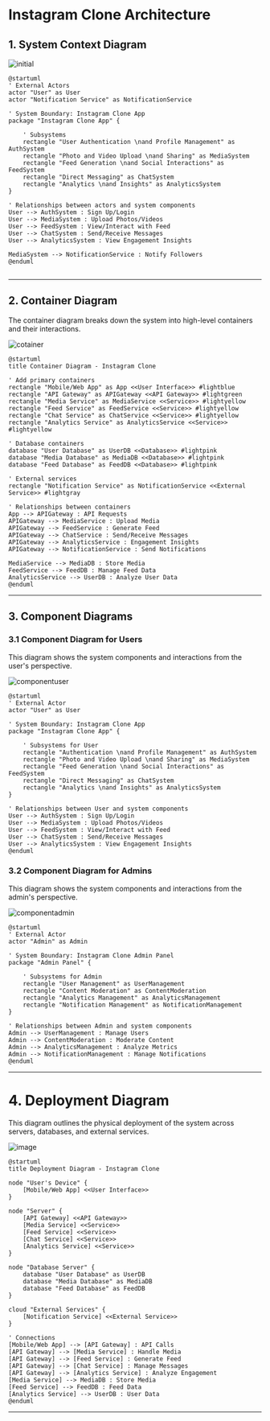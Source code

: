 # Instagram Clone Architecture
## 1. System Context Diagram

![initial](https://github.com/user-attachments/assets/10f289e7-4cf9-4175-af6b-eae8944b4657)


```
@startuml
' External Actors
actor "User" as User
actor "Notification Service" as NotificationService

' System Boundary: Instagram Clone App
package "Instagram Clone App" {

    ' Subsystems
    rectangle "User Authentication \nand Profile Management" as AuthSystem
    rectangle "Photo and Video Upload \nand Sharing" as MediaSystem
    rectangle "Feed Generation \nand Social Interactions" as FeedSystem
    rectangle "Direct Messaging" as ChatSystem
    rectangle "Analytics \nand Insights" as AnalyticsSystem
}

' Relationships between actors and system components
User --> AuthSystem : Sign Up/Login
User --> MediaSystem : Upload Photos/Videos
User --> FeedSystem : View/Interact with Feed
User --> ChatSystem : Send/Receive Messages
User --> AnalyticsSystem : View Engagement Insights

MediaSystem --> NotificationService : Notify Followers
@enduml


```
---
## 2. Container Diagram 
The container diagram breaks down the system into high-level containers and their interactions.

![cotainer](https://github.com/user-attachments/assets/6c7d0c86-6d5c-4054-a641-3d63a7b10aa1)


```
@startuml
title Container Diagram - Instagram Clone

' Add primary containers
rectangle "Mobile/Web App" as App <<User Interface>> #lightblue
rectangle "API Gateway" as APIGateway <<API Gateway>> #lightgreen
rectangle "Media Service" as MediaService <<Service>> #lightyellow
rectangle "Feed Service" as FeedService <<Service>> #lightyellow
rectangle "Chat Service" as ChatService <<Service>> #lightyellow
rectangle "Analytics Service" as AnalyticsService <<Service>> #lightyellow

' Database containers
database "User Database" as UserDB <<Database>> #lightpink
database "Media Database" as MediaDB <<Database>> #lightpink
database "Feed Database" as FeedDB <<Database>> #lightpink

' External services
rectangle "Notification Service" as NotificationService <<External Service>> #lightgray

' Relationships between containers
App --> APIGateway : API Requests
APIGateway --> MediaService : Upload Media
APIGateway --> FeedService : Generate Feed
APIGateway --> ChatService : Send/Receive Messages
APIGateway --> AnalyticsService : Engagement Insights
APIGateway --> NotificationService : Send Notifications

MediaService --> MediaDB : Store Media
FeedService --> FeedDB : Manage Feed Data
AnalyticsService --> UserDB : Analyze User Data
@enduml

```
---
## 3. Component Diagrams
### 3.1 Component Diagram for Users
This diagram shows the system components and interactions from the user's perspective.

![componentuser](https://github.com/user-attachments/assets/e824ea26-c840-4872-86ae-6896fc413914)


```
@startuml
' External Actor
actor "User" as User

' System Boundary: Instagram Clone App
package "Instagram Clone App" {

    ' Subsystems for User
    rectangle "Authentication \nand Profile Management" as AuthSystem
    rectangle "Photo and Video Upload \nand Sharing" as MediaSystem
    rectangle "Feed Generation \nand Social Interactions" as FeedSystem
    rectangle "Direct Messaging" as ChatSystem
    rectangle "Analytics \nand Insights" as AnalyticsSystem
}

' Relationships between User and system components
User --> AuthSystem : Sign Up/Login
User --> MediaSystem : Upload Photos/Videos
User --> FeedSystem : View/Interact with Feed
User --> ChatSystem : Send/Receive Messages
User --> AnalyticsSystem : View Engagement Insights
@enduml

```
### 3.2 Component Diagram for Admins
This diagram shows the system components and interactions from the admin's perspective.

![componentadmin](https://github.com/user-attachments/assets/825ddf81-50ee-4427-8b51-345bf7e5e055)


```
@startuml
' External Actor
actor "Admin" as Admin

' System Boundary: Instagram Clone Admin Panel
package "Admin Panel" {

    ' Subsystems for Admin
    rectangle "User Management" as UserManagement
    rectangle "Content Moderation" as ContentModeration
    rectangle "Analytics Management" as AnalyticsManagement
    rectangle "Notification Management" as NotificationManagement
}

' Relationships between Admin and system components
Admin --> UserManagement : Manage Users
Admin --> ContentModeration : Moderate Content
Admin --> AnalyticsManagement : Analyze Metrics
Admin --> NotificationManagement : Manage Notifications
@enduml

```
---
# 4. Deployment Diagram
This diagram outlines the physical deployment of the system across servers, databases, and external services.

![image](https://github.com/user-attachments/assets/1c445bfa-e925-4b93-a3f5-9d2e148f1992)


```
@startuml
title Deployment Diagram - Instagram Clone

node "User's Device" {
    [Mobile/Web App] <<User Interface>>
}

node "Server" {
    [API Gateway] <<API Gateway>>
    [Media Service] <<Service>>
    [Feed Service] <<Service>>
    [Chat Service] <<Service>>
    [Analytics Service] <<Service>>
}

node "Database Server" {
    database "User Database" as UserDB
    database "Media Database" as MediaDB
    database "Feed Database" as FeedDB
}

cloud "External Services" {
    [Notification Service] <<External Service>>
}

' Connections
[Mobile/Web App] --> [API Gateway] : API Calls
[API Gateway] --> [Media Service] : Handle Media
[API Gateway] --> [Feed Service] : Generate Feed
[API Gateway] --> [Chat Service] : Manage Messages
[API Gateway] --> [Analytics Service] : Analyze Engagement
[Media Service] --> MediaDB : Store Media
[Feed Service] --> FeedDB : Feed Data
[Analytics Service] --> UserDB : User Data
@enduml

```
---
